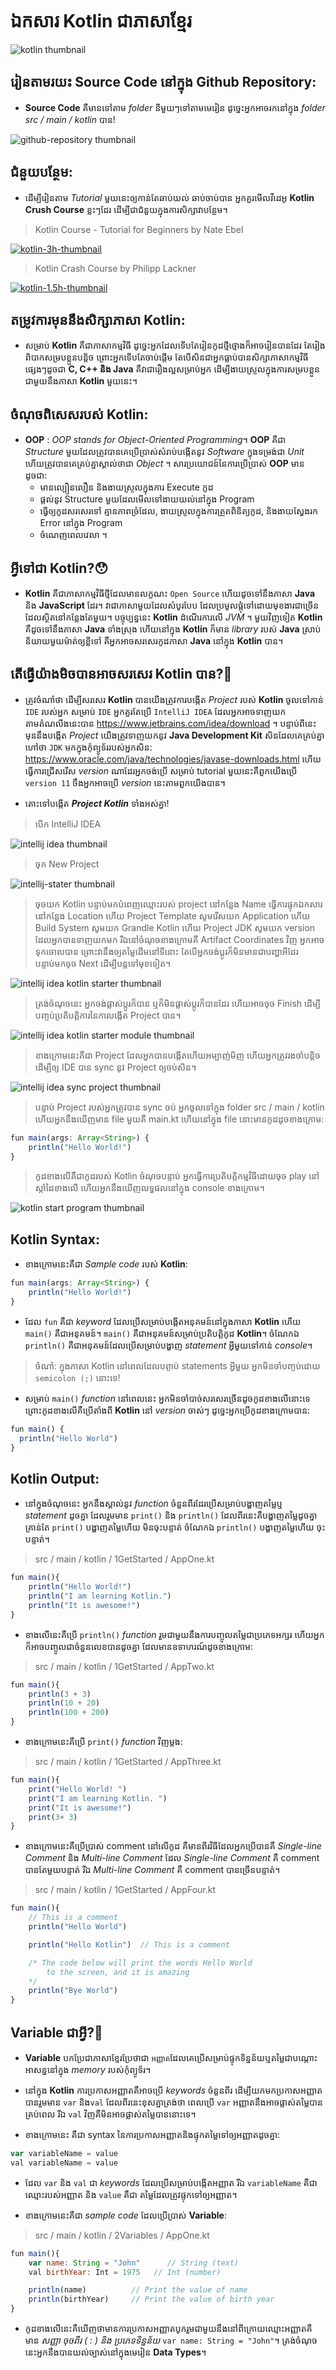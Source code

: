 # ឯកសារ Kotlin ជាភាសាខ្មែរ

![kotlin thumbnail](/_thumbnail_doc/kotlin.jpg "Kotlin Tutorial")

## រៀនតាមរយះ Source Code នៅក្នុង Github Repository:

- **Source Code** គឺមានទៅតាម _folder_ នីមួយៗទៅតាមមេរៀន ដូច្នេះអ្នកអាចរកនៅក្នុង _folder src / main / kotlin_ បាន!

![github-repository thumbnail](/_thumbnail_doc/github-branches.JPG "Github Repository")

## ជំនួយបន្ថែម:

- ដើម្បីរៀនតាម _Tutorial_ មួយនេះឲ្យកាន់តែឆាប់យល់ ឆាប់ចាប់បាន អ្នកគួរមើលវីដេអូ **Kotlin Crush Course** ខ្លះៗដែរ ដើម្បីជាជំនួយក្នុងការសិក្សាវាបន្ថែម។

> Kotlin Course - Tutorial for Beginners by Nate Ebel

[![kotlin-3h-thumbnail](/_thumbnail_doc/kotlin-3h.jpg)](https://www.youtube.com/watch?v=F9UC9DY-vIU "Kotlin Course - Tutorial for Beginners")

> Kotlin Crash Course by Philipp Lackner

[![kotlin-1.5h-thumbnail](/_thumbnail_doc/kotlin-1.5h.jpg)](https://www.youtube.com/watch?v=5flXf8nuq60&t=550s "Kotlin Crash Course")

## តម្រូវការមុននឹងសិក្សាភាសា Kotlin:

- សម្រាប់ **Kotlin** គឺជាភាសាកម្មវិធី ដូច្នេះអ្នកដែលទើបតែរៀនកូដថ្មីថ្មោងក៏អាចរៀនបានដែរ តែរៀងពិបាកសម្របខ្លួនបន្តិច ព្រោះអ្នកទើបតែចាប់ផ្តើម តែបើសិនជាអ្នកធ្លាប់បានសិក្សាភាសាកម្មវិធីផ្សេងៗដូចជា **C, C++ និង Java** គឺវាជារឿងល្អសម្រាប់អ្នក ដើម្បីងាយស្រួលក្នុងការសម្របខ្លួនជាមួយនឹងភាសា​ **Kotlin** មួយនេះ។

## ចំណុចពិសេសរបស់ Kotlin:

- **OOP** : _*OOP stands for Object-Oriented Programming*_។ **OOP** គឺជា _Structure_ មួយដែលត្រូវបានគេប្រើប្រាស់សំរាប់បង្កើតនូវ _Software_ ក្នុងទម្រង់ជា _Unit_
  ហើយត្រូវបានគេគ្រប់គ្នាស្គាល់ថាជា _Object_ ។ សារប្រយោជន៍នៃការប្រើប្រាស់ **OOP** មានដូចជា:
  - មានល្បឿនលឿន និងងាយស្រួលក្នុងការ Execute កូដ
  - ផ្តល់នូវ Structure មួយដែលមើលទៅងាយយល់នៅក្នុង Program
  - ធ្វើឲ្យកូដសរសេរទៅ គ្មានភាពច្រំដែល, ងាយស្រួលក្នុងការត្រួតពិនិត្យកូដ, និងងាយស្វែងរក Error នៅក្នុង Program
  - ចំណេញពេលវេលា ។

## អ្វីទៅជា Kotlin?😯

- **Kotlin** គឺជាភាសាកម្មវិធីថ្មីដែលមានលក្ខណះ `Open Source` ហើយដូចទៅនឹងភាសា **Java** និង **JavaScript** ដែរ។ វាជាភាសាមួយដែលសំបូរបែប ដែលប្រមូលផ្តុំទៅដោយមុខងារជាច្រើនដែលស្ថិតនៅកន្លែងតែមួយ។ បច្ចុប្បន្ននេះ **Kotlin** ដំណើរការលើ _JVM_ ។ មួយវិញទៀត **Kotlin** គឺដូចទៅនឹងភាសា **Java​** ទាំងស្រុង ហើយនៅក្នុង **Kotlin** ក៏មាន _library_ របស់ **Java** ស្រាប់ និយាយមួយម៉ាត់ឲ្យខ្លីទៅ គឺអ្នកអាចសរសេរកូដភាសា **Java** នៅក្នុង **Kotlin** បាន។

## តើធ្វើយ៉ាងមិចបានអាចសរសេរ Kotlin បាន?🤔

- ត្រូវចំណាំថា ដើម្បីសរសេរ **Kotlin** បានយើងត្រូវការបង្កើត _Project_ របស់ **Kotlin** ចូលទៅកាន់ `IDE` របស់អ្នក សម្រាប់ `IDE` អ្នកគួរតែប្រើ `IntelliJ IDEA` ដែលអ្នកអាចទាញយកតាមតំណលីងនេះបាន https://www.jetbrains.com/idea/download ។ បន្ទាប់ពីនេះ មុននឹងបង្កើត _Project_ យើងត្រូវទាញយកនូវ **Java Development Kit** សិនដែលគេគ្រប់គ្នាហៅថា `JDK` មកក្នុងកុំព្យូទ័ររបស់អ្នកសិន: https://www.oracle.com/java/technologies/javase-downloads.html ហើយធ្វើការជ្រើសរើស _version_ ណាដែរអ្នកចង់ប្រើ សម្រាប់ tutorial មួយនេះគឺពួកយើងប្រើ `version 11` ចឹងអ្នកអាចប្រើ _version_ នេះតាមពួកយើងបាន។

- តោះទៅបង្កើត _**Project Kotlin**_ ទាំងអស់គ្នា!

> បើក​ IntelliJ IDEA

![intellij idea thumbnail](/_thumbnail_doc/intellij.JPG "Intellij IDEA")

> ចុក New Project

![intellij-stater thumbnail](/_thumbnail_doc/intellij-starter.JPG "Intellij IDEA Starter")

> ចុចយក Kotlin បន្ទាប់មកបំពេញឈ្មោះរបស់​ project នៅកន្លែង Name ធ្វើការផ្ទុកឯកសារនៅកន្លែង Location ហើយ Project Template សូមរើសយក Application ហើយ Build System សូមយក Grandle Kotlin ហើយ Project JDK សូមយក version ដែលអ្នកបានទាញយកមក រីឯនៅចំណុចខាងក្រោមគឺ Artifact Coordinates វិញ អ្នកអាចទុកចោលបាន ព្រោះវានឹងឲ្យតម្លៃដើមនៅទីនោះ តែបើអ្នកចង់ប្តូរក៏មិនមានជាបញ្ហាអីដែរ បន្ទាប់មកចុច Next ដើម្បីបន្តទៅមុខទៀត។

![intellij idea kotlin starter thumbnail](/_thumbnail_doc/intellij-kotlin-starter.JPG "Intellij IDEA Kotlin Starter")

> ត្រង់ចំណុចនេះ អ្នកចង់ផ្លាស់ប្តូរក៏បាន ឬក៏មិនផ្លាស់ប្តូរក៏បានដែរ ហើយអាចចុច Finish ដើម្បីបញ្ចប់ប្រតិបត្តិការនៃការបង្កើត Project បាន។

![intellij idea kotlin starter module thumbnail](/_thumbnail_doc/intellij-kotlin-starter-module.JPG "Intellij IDEA")

> ខាងក្រោមនេះគឺជា Project ដែលអ្នកបានបង្កើតហើយអម្បាញ់មិញ ហើយអ្នកត្រូវរងចាំបន្តិច ដើម្បីឲ្យ IDE បាន sync នូវ Project ឲ្យចប់សិន។

![intellij idea sync project thumbnail](/_thumbnail_doc/intellij-sync-project.JPG "Intellij IDEA Sync Project")

> បន្ទាប់ Project របស់អ្នកត្រូវបាន sync ចប់ អ្នកចូលទៅក្នុង folder src / main / kotlin ហើយអ្នកនឹងឃើញមាន file មួយគឺ​ main.kt ហើយនៅក្នុង file នោះមានកូដដូចខាងក្រោម:

```js
fun main(args: Array<String>) {
    println("Hello World!")
}
```

> កូដខាងលើគឺជាកូដរបស់ Kotlin ចំណុចបន្ទាប់ អ្នកធ្វើការប្រតិបត្តិកម្មវិធីដោយចុច play នៅស្តាំដៃខាងលើ ហើយអ្នកនឹងឃើញលទ្ធផលនៅក្នុង console ខាងក្រោម។

![kotlin start program thumbnail](/_thumbnail_doc/kotlin-start-program.JPG "Kotlin Start Program")

## **Kotlin Syntax:**

- ខាងក្រោមនេះគឺជា _Sample code_ របស់ ​**Kotlin**:

```js
fun main(args: Array<String>) {
    println("Hello World!")
}
```

- ដែល​ `fun` គឺជា _keyword_ ដែលប្រើសម្រាប់បង្កើតអនុគមន៍នៅក្នុងភាសា **Kotlin** ហើយ `main()` គឺជាអនុគមន៍។ `main()` គឺជាអនុគមន៍សម្រាប់ប្រតិបត្តិកូដ **Kotlin**។ ចំណែកឯ `println()` គឺជាអនុគមន៍ដែលប្រើសម្រាប់បង្ហាញ _statement_ អ្វីមួយទៅកាន់ _console_។

> ចំណាំ: ក្នុងភាសា Kotlin នៅពេលដែលបព្ចាប់ statements អ្វីមួយ អ្នកមិនចាំបញ្ចប់ដោយ `semicolon (;)` នោះទេ!

- សម្រាប់ `main()` _function_ នៅពេលនេះ អ្នកមិនចាំបាច់សរសេរច្រើនដូចកូដខាងលើនោះទេ ព្រោះកូដខាងលើគឺប្រើតាំងពី **Kotlin** នៅ _version_ ចាស់ៗ ដូច្នេះអ្នកប្រើកូដខាងក្រោមបាន:

```js
fun main() {
  println("Hello World")
}
```

## **Kotlin Output:**

- នៅក្នុងចំណុចនេះ អ្នកនឹងស្គាល់នូវ _function_ ចំនួនពីរដែរប្រើសម្រាប់បង្ហាញតម្លៃឬ _statement_ ដូចគ្នា ដែលរួមមាន `print()` និង `println()` ដែលពីរនេះគឺបង្ហាញតម្លៃដូចគ្នា គ្រាន់តែ `print()` បង្ហាញតម្លៃហើយ មិនចុះបន្ទាត់ ចំណែកឯ `println()` បង្ហាញតម្លៃហើយ ចុះបន្ទាត់។

> src / main / kotlin / 1GetStarted / AppOne.kt

```js
fun main(){
    println("Hello World!")
    println("I am learning Kotlin.")
    println("It is awesome!")
}
```

- ខាងលើនេះគឺប្រើ `println()` _function_ រួមជាមួយនឹងការបញ្ចូលតម្លៃជាប្រភេទអក្សរ ហើយអ្នកក៏អាចបញ្ចូលជាចំនួនលេខបានដូចគ្នា ដែលមានឧទាហរណ៍ដូចខាងក្រោម:

> src / main / kotlin / 1GetStarted / AppTwo.kt

```js
fun main(){
    println(3 + 3)
    println(10 + 20)
    println(100 + 200)
}
```

- ខាងក្រោមនេះគឺប្រើ `print()` _function_ វិញម្តង:

> src / main / kotlin / 1GetStarted / AppThree.kt

```js
fun main(){
    print("Hello World! ")
    print("I am learning Kotlin. ")
    print("It is awesome!")
    print(3+ 3)
}
```

- ខាងក្រោមនេះគឺប្រើប្រាស់ comment នៅលើកូដ គឺមានពីរវិធីដែលអ្នកប្រើបានគឺ _Single-line Comment_ និង _Multi-line Comment_ ដែល _Single-line Comment_ គឺ comment បានតែមួយបន្ទាត់ រីឯ  _Multi-line Comment_ គឺ comment បានច្រើនបន្ទាត់។

> src / main / kotlin / 1GetStarted / AppFour.kt

```js
fun main(){
    // This is a comment
    println("Hello World")

    println("Hello Kotlin")  // This is a comment

    /* The code below will print the words Hello World
        to the screen, and it is amazing
    */
    println("Bye World")
}
```

## Variable ជាអ្វី?👀

- **Variable** បកប្រែជាភាសាខ្មែរប្រែថាជា `អញ្ញាត`ដែលគេប្រើសម្រាប់ផ្ទុកទិន្នន័យឬតម្លៃជាបណ្តោះអាសន្ននៅក្នុង _memory_ របស់កុំព្យូទ័រ។ 
- នៅក្នុង **Kotlin** ការប្រកាសអញ្ញាតគឺអាចប្រើ _keywords_ ចំនួនពីរ ដើម្បីយកមកប្រកាសអញ្ញាតបានរួមមាន `var` និង​ `val` ដែលពីរនេះខុសគ្នាត្រង់ថា ពេលប្រើ `var` អញ្ញាតនឹងអាចផ្លាស់តម្លៃបានគ្រប់ពេល រីឯ `val` វិញគឺមិនអាចផ្លាស់តម្លៃបាននោះទេ។

- ខាងក្រោមនេះ គឺជា syntax នៃការប្រកាសអញ្ញាតនិងផ្ទុកតម្លៃទៅឲ្យអញ្ញាតដូចគ្នា:

```js
var variableName = value
val variableName = value
```

- ដែល `var` និង `val` ជា _keywords_ ដែលប្រើសម្រាប់បង្កើតអញ្ញាត រីឯ `variableName` គឺជាឈ្មោះរបស់អញ្ញាត និង `value` គឺជា តម្លៃដែលត្រូវផ្ទុកទៅឲ្យអញ្ញាត។

- ខាងក្រោមនេះគឺជា _sample code_ ដែលប្រើប្រាស់ **Variable**:

> src / main / kotlin / 2Variables / AppOne.kt

```js
fun main(){
    var name: String = "John"      // String (text)
    val birthYear: Int = 1975   // Int (number)

    println(name)          // Print the value of name
    println(birthYear)     // Print the value of birth year
}
```

- កូដខាងលើនេះគឺឃើញថាមានការប្រកាសអញ្ញាតបូករួមជាមួយនឹងនៅពីក្រោយឈ្មោះអញ្ញាតគឺមាន _សញ្ញា ចុចពីរ ( : ) និង ប្រភេទទិន្នន័យ_ `var name: String = "John"`។ ត្រង់ចំណុចនេះអ្នកនឹងបានយល់ច្បាស់នៅក្នុងមេរៀន **Data Types**។
